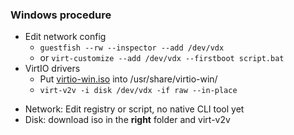 ---
---
### Windows procedure
- Edit network config
  - `guestfish --rw --inspector --add /dev/vdx`
  - or `virt-customize --add /dev/vdx --firstboot script.bat`
- VirtIO drivers
  - Put [virtio-win.iso](https://fedorapeople.org/groups/virt/virtio-win/direct-downloads/stable-virtio/virtio-win.iso) into /usr/share/virtio-win/
  - `virt-v2v -i disk /dev/vdx -if raw --in-place`
<!--
In most cases it is possible to consolidate legacy VMs into your Openstack cloud. Here you’ll learn how to do it for Windows and Linux VMs step by step. For example: what tools to use, how to automate the driver injection, and how to handle the network config.
-->

<aside class="notes">
  <ul>
  <li>Network: Edit registry or script, no native CLI tool yet
  <li>Disk: download iso in the <b>right</b> folder and virt-v2v
  </ul>
</aside>
